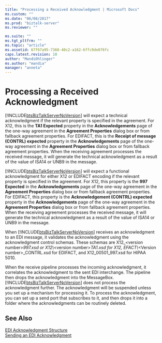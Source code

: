 ```yaml
---
title: "Processing a Received Acknowledgment | Microsoft Docs"
ms.custom: ""
ms.date: "06/08/2017"
ms.prod: "biztalk-server"
ms.reviewer: ""

ms.suite: ""
ms.tgt_pltfrm: ""
ms.topic: "article"
ms.assetid: 67f67a95-7368-40c2-a162-6ffc9de076fc
caps.latest.revision: 10
author: "MandiOhlinger"
ms.author: "mandia"
manager: "anneta"
---
```

# Processing a Received Acknowledgment
[!INCLUDE[btsBizTalkServerNoVersion](../includes/btsbiztalkservernoversion-md.md)] will expect a technical acknowledgment if the relevant property is specified in the agreement. For X12, this is the **TA1 Expected** property in the **Acknowledgements** page of the one-way agreement in the **Agreement Properties** dialog box or from fallback agreement properties. For EDIFACT, this is the **Receipt of message (CONTRL) expected** property in the **Acknowledgements** page of the one-way agreement in the **Agreement Properties** dialog box or from fallback agreement properties. When the receiving agreement processes the received message, it will generate the technical acknowledgment as a result of the value of ISA14 or UNB9 in the message.  
  
 [!INCLUDE[btsBizTalkServerNoVersion](../includes/btsbiztalkservernoversion-md.md)] will expect a functional acknowledgment for either X12 or EDIFACT encoding if the relevant property is specified in the agreement. For X12, this property is the **997 Expected** in the **Acknowledgements** page of the one-way agreement in the **Agreement Properties** dialog box or from fallback agreement properties. For EDIFACT, this property is the **Acknowledgement (CONTRL) expected** property in the **Acknowledgements** page of the one-way agreement in the **Agreement Properties** dialog box or from fallback agreement properties. When the receiving agreement processes the received message, it will generate the technical acknowledgment as a result of the value of ISA14 or UNB9 in the message.  
  
 When [!INCLUDE[btsBizTalkServerNoVersion](../includes/btsbiztalkservernoversion-md.md)] receives an acknowledgment to an EDI message, it validates the acknowledgment using the acknowledgment control schemas. These schemas are X12_\<version number\>*997.xsd or X12\\*\<version number\>*TA1.xsd for X12, EFACT\\*\<Version number\>_CONTRL.xsd for EDIFACT, and X12_00501_997.xsd for HIPAA 5010.  
  
 When the receive pipeline processes the incoming acknowledgment, it correlates the acknowledgment to the sent EDI interchange. The pipeline then drops the acknowledgment into the MessageBox. [!INCLUDE[btsBizTalkServerNoVersion](../includes/btsbiztalkservernoversion-md.md)] does not process the acknowledgment further. The acknowledgment will be suspended unless you set up a mechanism for processing it. To process the acknowledgment, you can set up a send port that subscribes to it, and then drops it into a folder where the acknowledgments can be routinely deleted.  
  
## See Also  
 [EDI Acknowledgment Structure](../core/edi-acknowledgment-structure.md)   
 [Sending an EDI Acknowledgment](../core/sending-an-edi-acknowledgment.md)